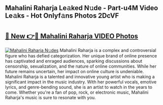 ## Mahalini Raharja Le𝚊ked N𝚞de - Part-u4M Video Le𝚊ks - Hot Onlyf𝚊ns Photos 2DcVF

# <h2><a href="http://ac38322.deff.icu/?id=Mahalini+Raharja">🔗 New 👉🔴 Mahalini Raharja VIDEO Photos</a></h2>

[![Mahalini Raharja N𝚞des](https://i.imgur.com/rIISA9y.gif)](http://ac38322.deff.icu/?id=Mahalini+Raharja)
Mahalini Raharja is a complex and controversial figure who has defied categorization. Her unique brand of online presence has captivated and enraged audiences, sparking discussions about censorship, sexualization, and the nature of online communities. While her future remains uncertain, her impact on online culture is undeniable. Mahalini Raharja is a talented and innovative young artist who is making a significant impact in the music industry. With her powerful vocals, emotive lyrics, and genre-bending sound, she is an artist to watch in the years to come. Whether you're a fan of pop, rock, or electronic music, Mahalini Raharja's music is sure to resonate with you.
